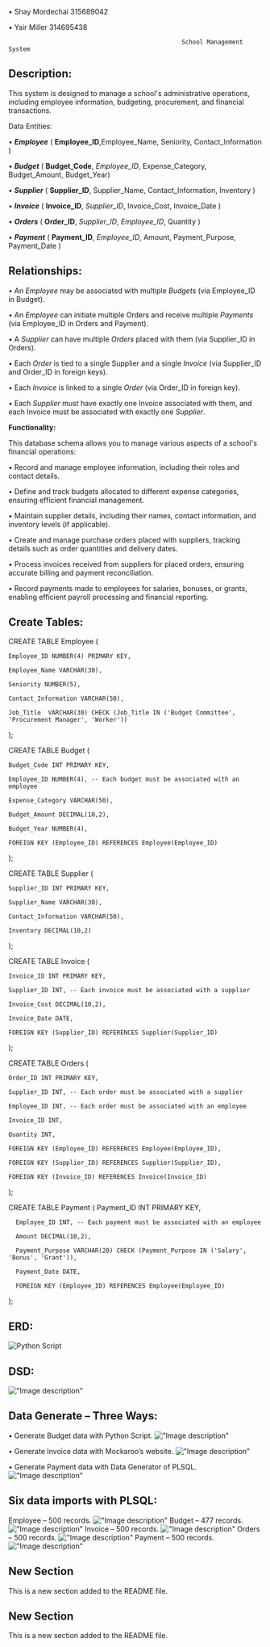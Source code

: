 •	Shay Mordechai			315689042

•	Yair Miller			314695438

                                                    School Management System

## Description:

This system is designed to manage a school's administrative operations, including employee information, budgeting, procurement, and financial transactions.

Data Entities:

•	***Employee*** ( **Employee_ID**,Employee_Name, Seniority, Contact_Information )

•	***Budget*** ( **Budget_Code**, _Employee_ID_, Expense_Category, Budget_Amount, Budget_Year)

•	***Supplier*** ( **Supplier_ID**, Supplier_Name, Contact_Information, Inventory )

•	***Invoice*** ( **Invoice_ID**, _Supplier_ID_, Invoice_Cost, Invoice_Date )

•	***Orders*** ( **Order_ID**, _Supplier_ID_, _Employee_ID_, Quantity )

•	***Payment*** ( **Payment_ID**, _Employee_ID_, Amount, Payment_Purpose, Payment_Date )


## Relationships:

• An _Employee_ may be associated with multiple _Budgets_ (via Employee_ID in Budget).

• An _Employee_ can initiate multiple Orders and receive multiple _Payments_ (via Employee_ID in Orders and Payment).

• A _Supplier_ can have multiple _Orders_ placed with them (via Supplier_ID in Orders).

• Each _Order_ is tied to a single Supplier and a single _Invoice_ (via Supplier_ID and Order_ID in foreign keys).

• Each _Invoice_ is linked to a single _Order_ (via Order_ID in foreign key).

• Each _Supplier_ must have exactly one Invoice associated with them, and each Invoice must be associated with exactly one _Supplier_.

**Functionality:**

This database schema allows you to manage various aspects of a school's financial operations:

•	 Record and manage employee information, including their roles and contact details.

• Define and track budgets allocated to different expense categories, ensuring efficient financial management.

• Maintain supplier details, including their names, contact information, and inventory levels (if applicable).

• Create and manage purchase orders placed with suppliers, tracking details such as order quantities and delivery dates.

• Process invoices received from suppliers for placed orders, ensuring accurate billing and payment reconciliation.

• Record payments made to employees for salaries, bonuses, or grants, enabling efficient payroll processing and financial reporting.


## Create Tables:

CREATE TABLE Employee (

    Employee_ID NUMBER(4) PRIMARY KEY,
   
    Employee_Name VARCHAR(30),
   
    Seniority NUMBER(5),
   
    Contact_Information VARCHAR(50),
   
    Job_Title  VARCHAR(30) CHECK (Job_Title IN ('Budget Committee', 'Procurement Manager', 'Worker'))   
);


CREATE TABLE Budget (

    Budget_Code INT PRIMARY KEY,
   
    Employee_ID NUMBER(4), -- Each budget must be associated with an employee
   
    Expense_Category VARCHAR(50),
   
    Budget_Amount DECIMAL(10,2),
   
    Budget_Year NUMBER(4),
   
    FOREIGN KEY (Employee_ID) REFERENCES Employee(Employee_ID)
  );


CREATE TABLE Supplier (

    Supplier_ID INT PRIMARY KEY,
    
    Supplier_Name VARCHAR(30),
   
    Contact_Information VARCHAR(50),
   
    Inventory DECIMAL(10,2)
  );

CREATE TABLE Invoice (

    Invoice_ID INT PRIMARY KEY,
    
    Supplier_ID INT, -- Each invoice must be associated with a supplier
    
    Invoice_Cost DECIMAL(10,2),
    
    Invoice_Date DATE,
    
    FOREIGN KEY (Supplier_ID) REFERENCES Supplier(Supplier_ID)
    
  );

  CREATE TABLE Orders (
    
    Order_ID INT PRIMARY KEY,
    
    Supplier_ID INT, -- Each order must be associated with a supplier
    
    Employee_ID INT, -- Each order must be associated with an employee
    
    Invoice_ID INT,
    
    Quantity INT,
    
    FOREIGN KEY (Employee_ID) REFERENCES Employee(Employee_ID),
    
    FOREIGN KEY (Supplier_ID) REFERENCES Supplier(Supplier_ID),
    
    FOREIGN KEY (Invoice_ID) REFERENCES Invoice(Invoice_ID)
    
  );

  
  CREATE TABLE Payment (
      Payment_ID INT PRIMARY KEY,
      
      Employee_ID INT, -- Each payment must be associated with an employee
      
      Amount DECIMAL(10,2),
      
      Payment_Purpose VARCHAR(20) CHECK (Payment_Purpose IN ('Salary', 'Bonus', 'Grant')),
      
      Payment_Date DATE,
      
      FOREIGN KEY (Employee_ID) REFERENCES Employee(Employee_ID)
      
  );

## ERD:
 ![Python Script](Stage.1/TABLES/GENERATE/Python_Script.png)


## DSD:
 !["Image description"](Stage.1/DSD/DSD.png)

## Data Generate – Three Ways:
•	Generate Budget data with Python Script.
 !["Image description"](Stage.1/TABLES/GENERATE/Python_Script.png)
 
•	Generate Invoice data with Mockaroo’s website.
!["Image description"](Stage.1/TABLES/GENERATE/Mockaroo_Generator.png)

•	Generate Payment data with Data Generator of PLSQL.
 !["Image description"](Stage.1/TABLES/GENERATE/PLSQL_Data_Generator.png)
 
## Six data imports with PLSQL:

Employee – 500 records. 
!["Image description"](Stage.1/TABLES/IMPOTE/image.png)
Budget – 477 records. 
!["Image description"](Stage.1/TABLES/IMPOTE/image.png)
Invoice – 500 records. 
!["Image description"](Stage.1/TABLES/IMPOTE/image.png)
Orders – 500 records. 
!["Image description"](Stage.1/TABLES/IMPOTE/image.png)
Payment – 500 records. 
!["Image description"](Stage.1/TABLES/IMPOTE/image.png)




## New Section
This is a new section added to the README file.

## New Section
This is a new section added to the README file.
